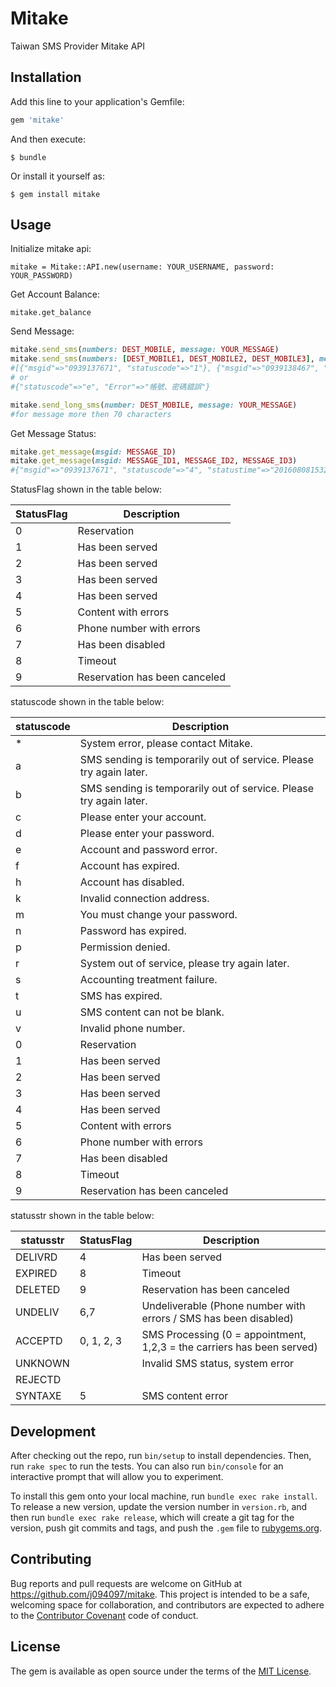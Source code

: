 # Mitake

Taiwan SMS Provider Mitake API

## Installation

Add this line to your application's Gemfile:

```ruby
gem 'mitake'
```

And then execute:

    $ bundle

Or install it yourself as:

    $ gem install mitake

## Usage

Initialize mitake api:
    
    mitake = Mitake::API.new(username: YOUR_USERNAME, password: YOUR_PASSWORD)

Get Account Balance:
    
    mitake.get_balance

Send Message:

```ruby
mitake.send_sms(numbers: DEST_MOBILE, message: YOUR_MESSAGE)
mitake.send_sms(numbers: [DEST_MOBILE1, DEST_MOBILE2, DEST_MOBILE3], message: YOUR_MESSAGE) 
#[{"msgid"=>"0939137671", "statuscode"=>"1"}, {"msgid"=>"0939138467", "statuscode"=>"1"}, {"AccountPoint"=>"96"}]
# or
#{"statuscode"=>"e", "Error"=>"帳號、密碼錯誤"}

mitake.send_long_sms(number: DEST_MOBILE, message: YOUR_MESSAGE)
#for message more then 70 characters
```

Get Message Status:

```ruby
mitake.get_message(msgid: MESSAGE_ID)
mitake.get_message(msgid: MESSAGE_ID1, MESSAGE_ID2, MESSAGE_ID3)
#{"msgid"=>"0939137671", "statuscode"=>"4", "statustime"=>"20160808153248"}
```

StatusFlag shown in the table below:

| StatusFlag | Description                  |
-------------|------------------------------|
0            | Reservation                  |
1            | Has been served              |
2            | Has been served              |
3            | Has been served              |
4            | Has been served              |
5            | Content with errors          |
6            | Phone number with errors     |
7            | Has been disabled            |
8            | Timeout                      |
9            | Reservation has been canceled|

statuscode shown in the table below:

| statuscode | Description                                                         |
-------------|---------------------------------------------------------------------|
*            | System error, please contact Mitake.                                |
a            | SMS sending is temporarily out of service. Please try again later.  |
b            | SMS sending is temporarily out of service. Please try again later.  |
c            | Please enter your account.                                          |
d            | Please enter your password.                                         |
e            | Account and password error.                                         |
f            | Account has expired.                                                |
h            | Account has disabled.                                               |
k            | Invalid connection address.                                         |
m            | You must change your password.                                      |
n            | Password has expired.                                               |
p            | Permission denied.                                                  |
r            | System out of service, please try again later.                      |
s            | Accounting treatment failure.                                       |
t            | SMS has expired.                                                    |
u            | SMS content can not be blank.                                       |
v            | Invalid phone number.                                               |
0            | Reservation                                                         |
1            | Has been served                                                     |
2            | Has been served                                                     |
3            | Has been served                                                     |
4            | Has been served                                                     |
5            | Content with errors                                                 |
6            | Phone number with errors                                            |
7            | Has been disabled                                                   |
8            | Timeout                                                             |
9            | Reservation has been canceled                                       |

statusstr shown in the table below:

| statusstr | StatusFlag | Description                                                            |
------------|------------|------------------------------------------------------------------------|
DELIVRD     | 4          | Has been served                                                        |
EXPIRED     | 8          | Timeout                                                                |
DELETED     | 9          | Reservation has been canceled                                          |
UNDELIV     | 6,7        | Undeliverable (Phone number with errors / SMS has been disabled)       |
ACCEPTD     | 0, 1, 2, 3 | SMS Processing (0 = appointment, 1,2,3 = the carriers has been served) |
UNKNOWN     |            | Invalid SMS status, system error                                       |
REJECTD     |            |                                                                        |
SYNTAXE     | 5          | SMS content error                                                      |

## Development

After checking out the repo, run `bin/setup` to install dependencies. Then, run `rake spec` to run the tests. You can also run `bin/console` for an interactive prompt that will allow you to experiment.

To install this gem onto your local machine, run `bundle exec rake install`. To release a new version, update the version number in `version.rb`, and then run `bundle exec rake release`, which will create a git tag for the version, push git commits and tags, and push the `.gem` file to [rubygems.org](https://rubygems.org).

## Contributing

Bug reports and pull requests are welcome on GitHub at https://github.com/j094097/mitake. This project is intended to be a safe, welcoming space for collaboration, and contributors are expected to adhere to the [Contributor Covenant](http://contributor-covenant.org) code of conduct.


## License

The gem is available as open source under the terms of the [MIT License](http://opensource.org/licenses/MIT).

